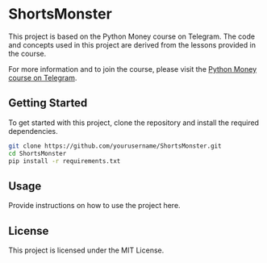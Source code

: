 # ShortsMonster

This project is based on the Python Money course on Telegram. The code and concepts used in this project are derived from the lessons provided in the course.

For more information and to join the course, please visit the [Python Money course on Telegram](t.me/AiPythonMoney).

## Getting Started

To get started with this project, clone the repository and install the required dependencies.

```bash
git clone https://github.com/yourusername/ShortsMonster.git
cd ShortsMonster
pip install -r requirements.txt
```

## Usage

Provide instructions on how to use the project here.

## License

This project is licensed under the MIT License.